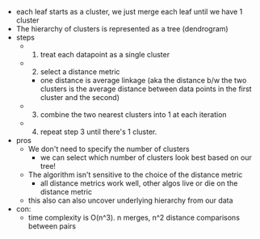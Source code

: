 - each leaf starts as a cluster, we just merge each leaf until we have 1 cluster
- The hierarchy of clusters is represented as a tree (dendrogram)
- steps
    - 1) treat each datapoint as a single cluster
    - 2) select a distance metric
        - one distance is average linkage (aka the distance b/w the two clusters is the average distance between data points in the first cluster and the second)
    - 3) combine the two nearest clusters into 1 at each iteration
    - 4) repeat step 3 until there's 1 cluster.
- pros
    - We don't need to specify the number of clusters
        - we can select which number of clusters look best based on our tree!
    - The algorithm isn't sensitive to the choice of the distance metric
        - all distance metrics work well, other algos live or die on the distance metric
    - this also can also uncover underlying hierarchy from our data
- con:
    - time complexity is O(n^3). n merges, n^2 distance comparisons between pairs